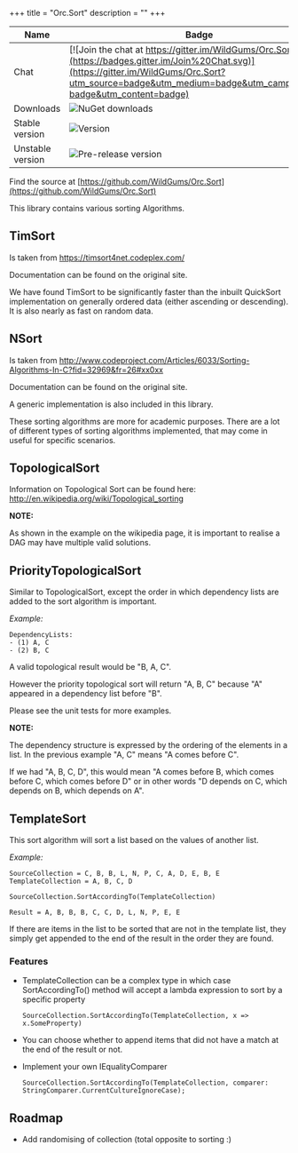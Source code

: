 +++
title = "Orc.Sort" 
description = ""
+++

Name|Badge
---|---
Chat|[![Join the chat at https://gitter.im/WildGums/Orc.Sort](https://badges.gitter.im/Join%20Chat.svg)](https://gitter.im/WildGums/Orc.Sort?utm_source=badge&utm_medium=badge&utm_campaign=pr-badge&utm_content=badge)
Downloads|![NuGet downloads](https://img.shields.io/nuget/dt/orc.sort.svg)
Stable version|![Version](https://img.shields.io/nuget/v/orc.sort.svg)
Unstable version|![Pre-release version](https://img.shields.io/nuget/vpre/orc.sort.svg)

Find the source at [https://github.com/WildGums/Orc.Sort](https://github.com/WildGums/Orc.Sort)

This library contains various sorting Algorithms.


## TimSort

Is taken from https://timsort4net.codeplex.com/

Documentation can be found on the original site.

We have found TimSort to be significantly faster than the inbuilt QuickSort implementation on generally ordered data (either ascending or descending). It is also nearly as fast on random data.

## NSort

Is taken from http://www.codeproject.com/Articles/6033/Sorting-Algorithms-In-C?fid=32969&fr=26#xx0xx

Documentation can be found on the original site.

A generic implementation is also included in this library. 

These sorting algorithms are more for academic purposes. There are a lot of different types of sorting algorithms implemented, that may come in useful for specific scenarios.

## TopologicalSort

Information on Topological Sort can be found here: http://en.wikipedia.org/wiki/Topological_sorting

**NOTE:**

As shown in the example on the wikipedia page, it is important to realise a DAG may have multiple valid solutions.


## PriorityTopologicalSort

Similar to TopologicalSort, except the order in which dependency lists are added to the sort algorithm is important.


*Example:*

	DependencyLists:
	- (1) A, C
	- (2) B, C
	

A valid topological result would be "B, A, C".

However the priority topological sort will return "A, B, C" because "A" appeared in a dependency list before "B".

Please see the unit tests for more examples.

**NOTE:**

The dependency structure is expressed by the ordering of the elements in a list. In the previous example "A, C" means "A comes before C".

If we had "A, B, C, D", this would mean "A comes before B, which comes before C, which comes before D" or in other words "D depends on C, which depends on B, which depends on A".



## TemplateSort

This sort algorithm will sort a list based on the values of another list.

*Example:*

```
SourceCollection = C, B, B, L, N, P, C, A, D, E, B, E
TemplateCollection = A, B, C, D

SourceCollection.SortAccordingTo(TemplateCollection)

Result = A, B, B, B, C, C, D, L, N, P, E, E
```

If there are items in the list to be sorted that are not in the template list, they simply get appended to the end of the result in the order they are found.

### Features
- TemplateCollection can be a complex type in which case SortAccordingTo() method will accept a lambda expression to sort by a specific property

    `SourceCollection.SortAccordingTo(TemplateCollection, x => x.SomeProperty)`

- You can choose whether to append items that did not have a match at the end of the result or not.
- Implement your own IEqualityComparer

	`SourceCollection.SortAccordingTo(TemplateCollection, comparer: StringComparer.CurrentCultureIgnoreCase);`

## Roadmap

- Add randomising of collection (total opposite to sorting :)
